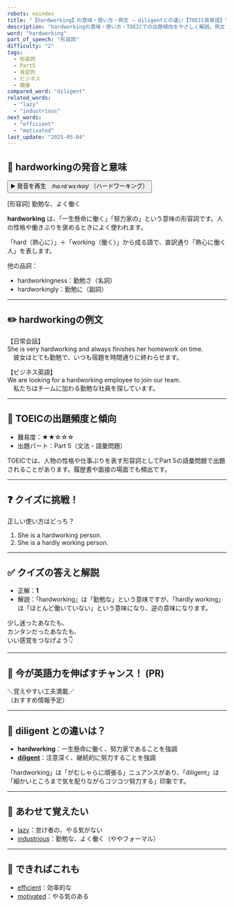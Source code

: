 ```yaml
---
robots: noindex
title: "【hardworking】の意味・使い方・例文 ― diligentとの違い【TOEIC英単語】"
description: "hardworkingの意味・使い方・TOEICでの出題傾向をやさしく解説。例文・クイズ付きでdiligentとの違いもわかりやすく学べます。"
word: "hardworking"
part_of_speech: "形容詞"
difficulty: "2"
tags:
  - 形容詞
  - Part5
  - 肯定的
  - ビジネス
  - 面接
compared_word: "diligent"
related_words:
  - "lazy"
  - "industrious"
next_words:
  - "efficient"
  - "motivated"
last_update: "2025-05-04"
---
```


## 🔰 hardworkingの発音と意味

<button class="play-audio" onclick="playTTS('hardworking')">
  <span class="play-audio-main">
    ▶️ 発音を再生　/hɑːrdˈwɜːrkɪŋ/
  </span>
  <span class="play-audio-sub">
    （ハードワーキング）
  </span>
</button>

[形容詞] 勤勉な、よく働く

**hardworking** は、「一生懸命に働く」「努力家の」という意味の形容詞です。人の性格や働きぶりを褒めるときによく使われます。

「hard（熱心に）」＋「working（働く）」から成る語で、直訳通り「熱心に働く人」を表します。

他の品詞：  
- hardworkingness：勤勉さ（名詞）
- hardworkingly：勤勉に（副詞）

---

## ✏️ hardworkingの例文

【日常会話】  
She is very hardworking and always finishes her homework on time.  
　彼女はとても勤勉で、いつも宿題を時間通りに終わらせます。

【ビジネス英語】  
We are looking for a hardworking employee to join our team.  
　私たちはチームに加わる勤勉な社員を探しています。

---

## 🎯 TOEICの出題頻度と傾向

- 難易度：★★☆☆☆
- 出題パート：Part 5（文法・語彙問題）

TOEICでは、人物の性格や仕事ぶりを表す形容詞としてPart 5の語彙問題で出題されることがあります。履歴書や面接の場面でも頻出です。

---

## ❓ クイズに挑戦！

正しい使い方はどっち？

1. She is a hardworking person.  
2. She is a hardly working person.

---

## ✅ クイズの答えと解説

- 正解：**1**
- 解説：「hardworking」は「勤勉な」という意味ですが、「hardly working」は「ほとんど働いていない」という意味になり、逆の意味になります。

少し迷ったあなたも、  
カンタンだったあなたも、  
いい感覚をつなげよう👇️

---

## 🚀 今が英語力を伸ばすチャンス！ (PR)

<div class="info-center">
＼覚えやすい工夫満載／<br>  
（おすすめ情報予定）
</div>

---

## 🤔  diligent との違いは？

- **hardworking**：一生懸命に働く、努力家であることを強調
- **[diligent](/diligent)**：注意深く、継続的に努力することを強調

「hardworking」は「がむしゃらに頑張る」ニュアンスがあり、「diligent」は「細かいところまで気を配りながらコツコツ努力する」印象です。

---

## 🧩 あわせて覚えたい

- [lazy](/lazy)：怠け者の、やる気がない
- [industrious](/industrious)：勤勉な、よく働く（ややフォーマル）

---

## 📖 できればこれも

- [efficient](/efficient)：効率的な
- [motivated](/motivated)：やる気のある

<!-- cvid: aid21_bid29 -->
